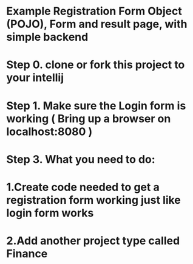 

# Example Registration Form Object (POJO), Form and result page, with simple backend

# Step 0.   clone or fork this project to your intellij

# Step 1.  Make sure the Login form is working ( Bring up a browser on localhost:8080 )

# Step 3. What you need to do: 
#         1.Create code needed to get a registration form working just like login form works
#         2.Add another project type called Finance 
